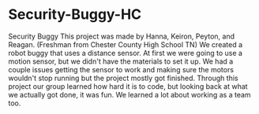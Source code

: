 # Security-Buggy-HC
Security Buggy
This project was made by Hanna, Keiron, Peyton, and Reagan. (Freshman from Chester County High School TN) We created a robot buggy that uses a distance sensor. At first we were going to use a motion sensor, but we didn't have the materials to set it up. We had a couple issues getting the sensor to work and making sure the motors wouldn't stop running but the project mostly got finished. Through this project our group learned how hard it is to code, but looking back at what we actually got done, it was fun. We learned a lot about working as a team too.
